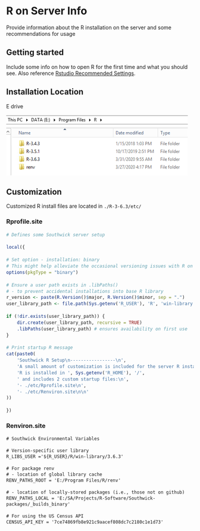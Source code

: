
# R on Server Info

Provide information about the R installation on the server and some recommendations for usage

## Getting started

Include some info on how to open R for the first time and what you should see. Also reference [Rstudio Recommended Settings](rstudio-settings.md). 

## Installation Location

E drive

![](img/r-install.png)

## Customization

Customized R install files are located in `./R-3-6.3/etc/`

### Rprofile.site

```r
# Defines some Southwick server setup

local({

# Set option - installation: binary
# This might help alleviate the occasional versioning issues with R on Windows
options(pkgType = "binary")

# Ensure a user path exists in .libPaths()
# - to prevent accidental installations into base R library
r_version <- paste(R.Version()$major, R.Version()$minor, sep = ".")
user_library_path <- file.path(Sys.getenv('R_USER'), 'R', 'win-library', r_version)

if (!dir.exists(user_library_path)) {
    dir.create(user_library_path, recursive = TRUE)
    .libPaths(user_library_path) # ensures availability on first use
}

# Print startup R message
cat(paste0(
    'Southwick R Setup\n-----------------\n',
    'A small amount of customization is included for the server R installation.\n',
    'R is installed in ', Sys.getenv('R_HOME'), '/',
    ' and includes 2 custom startup files:\n',
    '- ./etc/Rprofile.site\n',
    '- ./etc/Renviron.site\n\n'
))

})     

```

### Renviron.site

```
# Southwick Environmental Variables

# Version-specific user library
R_LIBS_USER ='${R_USER}/R/win-library/3.6.3'

# For package renv
# - location of global library cache
RENV_PATHS_ROOT = 'E:/Program Files/R/renv'

# - location of locally-stored packages (i.e., those not on github)
RENV_PATHS_LOCAL = 'E:/SA/Projects/R-Software/Southwick-packages/_builds_binary'

# For using the US Census API
CENSUS_API_KEY = '7ce74869fb8e921c9aacef808dc7c2180c1e1d73'

```
